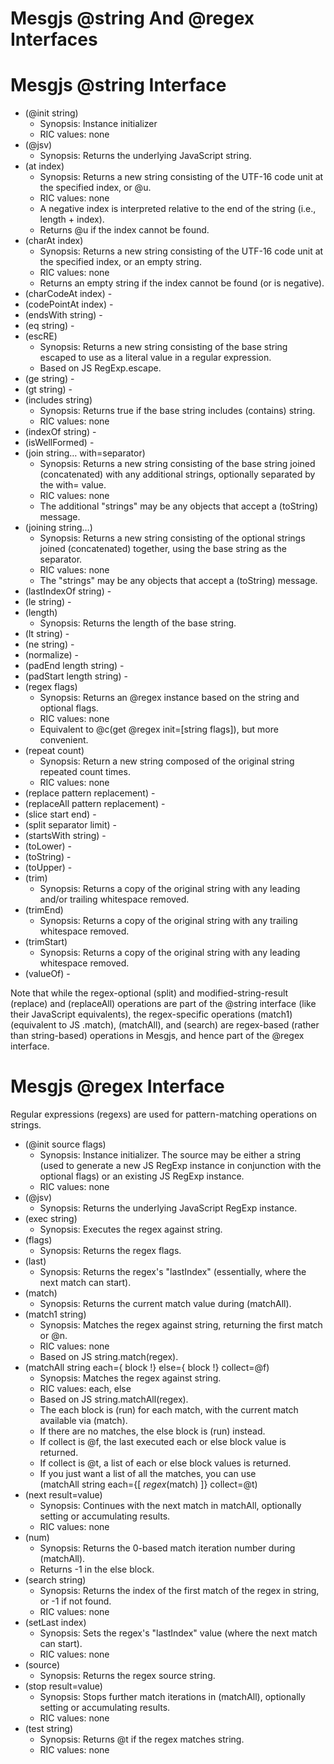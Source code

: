 # Mesgjs @string And @regex Interfaces

# Mesgjs @string Interface

* (@init string)   
  * Synopsis: Instance initializer  
  * RIC values: none  
* (@jsv)  
  * Synopsis: Returns the underlying JavaScript string.  
* (at index)  
  * Synopsis: Returns a new string consisting of the UTF-16 code unit at the specified index, or @u.  
  * RIC values: none  
  * A negative index is interpreted relative to the end of the string (i.e., length \+ index).  
  * Returns @u if the index cannot be found.  
* (charAt index)  
  * Synopsis: Returns a new string consisting of the UTF-16 code unit at the specified index, or an empty string.  
  * RIC values: none  
  * Returns an empty string if the index cannot be found (or is negative).  
* (charCodeAt index) \-   
* (codePointAt index) \-   
* (endsWith string) \-   
* (eq string) \-   
* (escRE)  
  * Synopsis: Returns a new string consisting of the base string escaped to use as a literal value in a regular expression.  
  * Based on JS RegExp.escape.  
* (ge string) \-   
* (gt string) \-   
* (includes string)  
  * Synopsis: Returns true if the base string includes (contains) string.  
  * RIC values: none  
* (indexOf string) \-   
* (isWellFormed) \-   
* (join string… with=separator)  
  * Synopsis: Returns a new string consisting of the base string joined (concatenated) with any additional strings, optionally separated by the with= value.  
  * RIC values: none  
  * The additional "strings" may be any objects that accept a (toString) message.  
* (joining string…)  
  * Synopsis: Returns a new string consisting of the optional strings joined (concatenated) together, using the base string as the separator.  
  * RIC values: none  
  * The "strings" may be any objects that accept a (toString) message.  
* (lastIndexOf string) \-   
* (le string) \-   
* (length)  
  * Synopsis: Returns the length of the base string.  
* (lt string) \-   
* (ne string) \-   
* (normalize) \-   
* (padEnd length string) \-   
* (padStart length string) \-   
* (regex flags)  
  * Synopsis: Returns an @regex instance based on the string and optional flags.  
  * RIC values: none  
  * Equivalent to @c(get @regex init=\[string flags\]), but more convenient.  
* (repeat count)  
  * Synopsis: Return a new string composed of the original string repeated count times.  
  * RIC values: none  
* (replace pattern replacement) \-   
* (replaceAll pattern replacement) \-   
* (slice start end) \-   
* (split separator limit) \-   
* (startsWith string) \-   
* (toLower) \-   
* (toString) \-   
* (toUpper) \-   
* (trim)  
  * Synopsis: Returns a copy of the original string with any leading and/or trailing whitespace removed.  
* (trimEnd)  
  * Synopsis: Returns a copy of the original string with any trailing whitespace removed.  
* (trimStart)  
  * Synopsis: Returns a copy of the original string with any leading whitespace removed.  
* (valueOf) \- 

Note that while the regex-optional (split) and modified-string-result (replace) and (replaceAll) operations are part of the @string interface (like their JavaScript equivalents), the regex-specific operations (match1) (equivalent to JS .match), (matchAll), and (search) are regex-based (rather than string-based) operations in Mesgjs, and hence part of the @regex interface.

# Mesgjs @regex Interface

Regular expressions (regexs) are used for pattern-matching operations on strings.

* (@init source flags)  
  * Synopsis: Instance initializer. The source may be either a string (used to generate a new JS RegExp instance in conjunction with the optional flags) or an existing JS RegExp instance.  
  * RIC values: none  
* (@jsv)  
  * Synopsis: Returns the underlying JavaScript RegExp instance.  
* (exec string)  
  * Synopsis: Executes the regex against string.  
* (flags)  
  * Synopsis: Returns the regex flags.  
* (last)  
  * Synopsis: Returns the regex's "lastIndex" (essentially, where the next match can start).  
* (match)  
  * Synopsis: Returns the current match value during (matchAll).  
* (match1 string)  
  * Synopsis: Matches the regex against string, returning the first match or @n.  
  * RIC values: none  
  * Based on JS string.match(regex).  
* (matchAll string each={ block \!} else={ block \!} collect=@f)  
  * Synopsis: Matches the regex against string.  
  * RIC values: each, else  
  * Based on JS string.matchAll(regex).  
  * The each block is (run) for each match, with the current match available via (match).  
  * If there are no matches, the else block is (run) instead.  
  * If collect is @f, the last executed each or else block value is returned.  
  * If collect is @t, a list of each or else block values is returned.  
  * If you just want a list of all the matches, you can use  
    (matchAll string each={\[ *regex*(match) \]} collect=@t)  
* (next result=value)  
  * Synopsis: Continues with the next match in matchAll, optionally setting or accumulating results.  
  * RIC values: none  
* (num)  
  * Synopsis: Returns the 0-based match iteration number during (matchAll).  
  * Returns \-1 in the else block.  
* (search string)  
  * Synopsis: Returns the index of the first match of the regex in string, or \-1 if not found.  
  * RIC values: none  
* (setLast index)  
  * Synopsis: Sets the regex's "lastIndex" value (where the next match can start).  
  * RIC values: none  
* (source)  
  * Synopsis: Returns the regex source string.  
* (stop result=value)  
  * Synopsis: Stops further match iterations in (matchAll), optionally setting or accumulating results.  
  * RIC values: none  
* (test string)  
  * Synopsis: Returns @t if the regex matches string.  
  * RIC values: none

